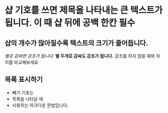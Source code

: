 # 샵 기호를 쓰면 제목을 나타내는 큰 텍스트가 됩니다. 이 때 샵 뒤에 공백 한칸 필수 
## 샵의 개수가 많아질수록 텍스트의 크기가 줄어듭니다.

*별로 감싸면 강조가 됩니다.*
**별 두개로 감싸도 강조가 됩니다.**
강조를 하지 않을 때와 차이를 비교해보세요

## 목록 표시하기
- 빼기 기호는
- 목록을 나타날 때
- 사용하는 마크다운 문법입니다.
